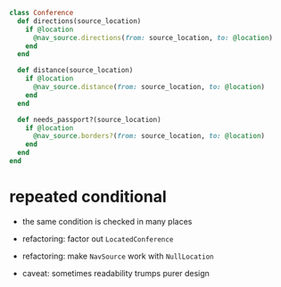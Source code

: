 ```ruby
class Conference
  def directions(source_location)
    if @location
      @nav_source.directions(from: source_location, to: @location)
    end
  end

  def distance(source_location)
    if @location
      @nav_source.distance(from: source_location, to: @location)
    end
  end

  def needs_passport?(source_location)
    if @location
      @nav_source.borders?(from: source_location, to: @location)
    end
  end
end
```


# repeated conditional

* the same condition is checked in many places
<!-- .element: class="fragment" -->
* refactoring: factor out `LocatedConference`
<!-- .element: class="fragment" -->

* refactoring: make `NavSource` work with `NullLocation`
<!-- .element: class="fragment" -->

* caveat: sometimes readability trumps purer design
<!-- .element: class="fragment" -->
